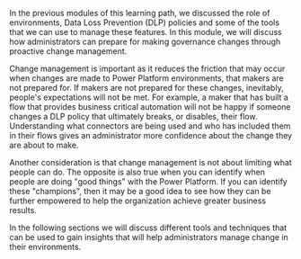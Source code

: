 In the previous modules of this learning path, we discussed the role of
environments, Data Loss Prevention (DLP) policies and some of the tools
that we can use to manage these features. In this module, we will discuss how administrators can prepare for making governance changes through proactive change management.

Change management is important as it reduces the friction that may occur
when changes are made to Power Platform environments, that makers are
not prepared for. If makers are not prepared for these changes,
inevitably, people's expectations will not be met. For example, a maker
that has built a flow that provides business critical automation will
not be happy if someone changes a DLP policy that ultimately breaks, or
disables, their flow. Understanding what connectors are being used and
who has included them in their flows gives an administrator more
confidence about the change they are about to make.

Another consideration is that change management is not about limiting
what people can do. The opposite is also true when you can identify when
people are doing "good things" with the Power Platform. If you can
identify these "champions", then it may be a good idea to see how they
can be further empowered to help the organization achieve greater
business results.

In the following sections we will discuss different tools and
techniques that can be used to gain insights that will help
administrators manage change in their environments.